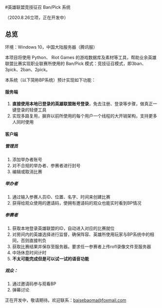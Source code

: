 #英雄联盟竞技征召 Ban/Pick 系统

（2020.8.26立项，正在开发中）

## 总览

环境：Windows 10，中国大陆服务器（腾讯服）

本项目将使用 Python、 Riot Games 的游戏数据库及素材等工具，帮助业余英雄联盟比赛实现职业联赛所使用的 Ban/Pick 模式：竞技征召模式，即3ban、3pick、2ban、2pick。

本系统（以下简称BP系统）预计实现如下功能：

#### 服务端

1. **直接使用本地已登录的英雄联盟账号登录**，免去注册、登录等步骤，做真正一键登录的轻便工具
2. 实现多路复用，摒弃以前所使用的每个用户一个线程的大开销架构，支持更多人同时使用

#### 客户端

##### 管理员

1. 添加举办者账号
2. 对不合规的举办者、参赛者进行封号
3. 编辑或取消比赛

##### 举办者

1. 通过输入参赛人员ID、位置、名字、时间来创建比赛
2. 获得给观众使用的邀请码，使拥有邀请码的观众也能实时看到BP情况

##### 参赛者

1. 获取本地登录英雄联盟的ID，自动进入对应的比赛就位
2. 对房间内的英雄选择进行监督，确保阵容、英雄所使用玩家与BP系统中的相同，否则直接判负
3. 获取比赛结果并保存至服务器。要求任一参赛者上传rofl录像文件至服务器
4. 中场休息时间计时
5. **不太可能完成但是可以试一试的语音功能**

##### 观众：

1. 通过邀请码参与观看BP
2. 弹幕讨论



正在开发中，敬请期待。欢迎联系：baisebaoma@foxmail.com
